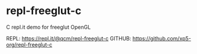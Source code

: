 # repl-freeglut-c
C repl.it demo for freeglut OpenGL

REPL:   https://repl.it/@qcm/repl-freeglut-c
GITHUB: https://github.com/xp5-org/repl-freeglut-c
